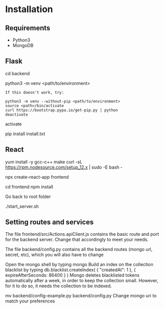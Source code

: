 <h1>Installation</h1>

<h2>Requirements</h2>
<ul>
	<li>Python3</li>
	<li>MongoDB</li>
</ul>

<h2>Flask</h2>

cd backend

python3 -m venv <path/to/environment>

~~~~~~~~~~~~~~~~~~~~~~~
If this doesn't work, try:

python3 -m venv --without-pip <path/to/environment>
source <path>/bin/activate
curl https://bootstrap.pypa.io/get-pip.py | python
deactivate
~~~~~~~~~~~~~~~~~~~~~~~

activate

pip install install.txt

<h2>React</h2>

yum install -y gcc-c++ make
curl -sL https://rpm.nodesource.com/setup_12.x | sudo -E bash -

npx create-react-app frontend

cd frontend
npm install

Go back to root folder

./start_server.sh

<h2>Setting routes and services</h2>

The file frontend/src/Actions.apiClient.js contains the basic route and port for the backend server. Change that accordingly to meet your needs.

The file backend/config.py contains all the backend routes (mongo url, secret, etc), which you will also have to change

Open the mongo shell by typing mongo
Build an index on the collection blacklist by typing db.blacklist.createIndex( { "createdAt": 1 }, { expireAfterSeconds: 86400 } )
Mongo deletes blacklisted tokens automatically after a week, in order to keep the collection small. However, for it to do so, it needs the collection to be indexed.

mv backend/config-example.py backend/config.py
Change mongo uri to match your preferences

